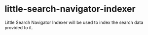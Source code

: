 # little-search-navigator-indexer
 Little Search Navigator Indexer will be used to index the search data provided to it.
